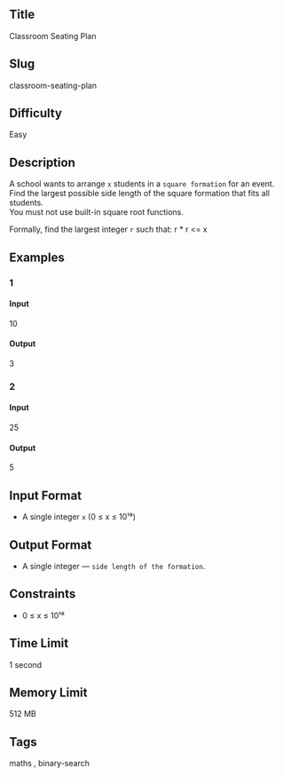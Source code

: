 ## Title

Classroom Seating Plan

## Slug

classroom-seating-plan

## Difficulty

Easy

## Description

A school wants to arrange `x` students in a `square formation` for an event.  
Find the largest possible side length of the square formation that fits all students.  
You must not use built-in square root functions.

Formally, find the largest integer `r` such that: r * r <= x

## Examples

### 1

#### Input

10

#### Output
3

### 2

#### Input

25 

#### Output

5

## Input Format  

- A single integer `x` (0 ≤ x ≤ 10¹⁸)  

## Output Format  

- A single integer — `side length of the formation`.  

## Constraints  

- 0 ≤ x ≤ 10¹⁸ 

## Time Limit

1 second

## Memory Limit

512 MB

## Tags

maths , binary-search
